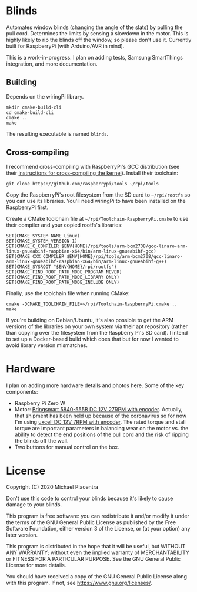 # Blinds

Automates window blinds (changing the angle of the slats) by pulling the pull cord.
Determines the limits by sensing a slowdown in the motor.
This is highly likely to rip the blinds off the window, so please don't use it.
Currently built for RaspberryPi (with Arduino/AVR in mind).

This is a work-in-progress. I plan on adding tests, Samsung SmartThings integration, and more documentation.

## Building

Depends on the wiringPi library.

```
mkdir cmake-build-cli
cd cmake-build-cli
cmake ..
make
```

The resulting executable is named `blinds`.

## Cross-compiling

I recommend cross-compiling with RaspberryPi's GCC distribution (see their
[instructions for cross-compiling the kernel](https://www.raspberrypi.org/documentation/linux/kernel/building.md)).
Install their toolchain:

```
git clone https://github.com/raspberrypi/tools ~/rpi/tools
```

Copy the RaspberryPi's root filesystem from the SD card to `~/rpi/rootfs` so you can
use its libraries. You'll need wiringPi to have been installed on the RaspberryPi first.

Create a CMake toolchain file at `~/rpi/Toolchain-RaspberryPi.cmake`
to use their compiler and your copied rootfs's libraries:

```
SET(CMAKE_SYSTEM_NAME Linux)
SET(CMAKE_SYSTEM_VERSION 1)
SET(CMAKE_C_COMPILER $ENV{HOME}/rpi/tools/arm-bcm2708/gcc-linaro-arm-linux-gnueabihf-raspbian-x64/bin/arm-linux-gnueabihf-gcc)
SET(CMAKE_CXX_COMPILER $ENV{HOME}/rpi/tools/arm-bcm2708/gcc-linaro-arm-linux-gnueabihf-raspbian-x64/bin/arm-linux-gnueabihf-g++)
SET(CMAKE_SYSROOT "$ENV{HOME}/rpi/rootfs")
SET(CMAKE_FIND_ROOT_PATH_MODE_PROGRAM NEVER)
SET(CMAKE_FIND_ROOT_PATH_MODE_LIBRARY ONLY)
SET(CMAKE_FIND_ROOT_PATH_MODE_INCLUDE ONLY)
```

Finally, use the toolchain file when running CMake:

```
cmake -DCMAKE_TOOLCHAIN_FILE=~/rpi/Toolchain-RaspberryPi.cmake ..
make
```

If you're building on Debian/Ubuntu, it's also possible to get the ARM versions of the libraries on your own system
via their apt repository (rather than copying over the filesystem from the Raspberry Pi's SD card).
I intend to set up a Docker-based build which does that but for now I wanted to avoid library version mismatches.

# Hardware

I plan on adding more hardware details and photos here. Some of the key components:

* Raspberry Pi Zero W
* Motor:
  [Bringsmart 5840-555B DC 12V 27RPM with encoder](https://www.aliexpress.com/item/33016066564.html).
  Actually, that shipment has been held up because of the coronavirus
  so for now I'm using [uxcell DC 12V 7RPM with encoder](https://smile.amazon.com/gp/product/B078J521TG/).
  The rated torque and stall torque are important parameters in balancing wear on the motor vs.
  the ability to detect the end positions of the pull cord and the risk of ripping the blinds off the wall.
* Two buttons for manual control on the box.

# License

Copyright (C) 2020 Michael Placentra

Don't use this code to control your blinds because it's likely to cause damage to your blinds.

This program is free software: you can redistribute it and/or modify it under the terms of the GNU General Public License as published by the Free Software Foundation, either version 3 of the License, or (at your option) any later version.

This program is distributed in the hope that it will be useful, but WITHOUT ANY WARRANTY; without even the implied warranty of MERCHANTABILITY or FITNESS FOR A PARTICULAR PURPOSE. See the GNU General Public License for more details.

You should have received a copy of the GNU General Public License along with this program. If not, see <https://www.gnu.org/licenses/>.
